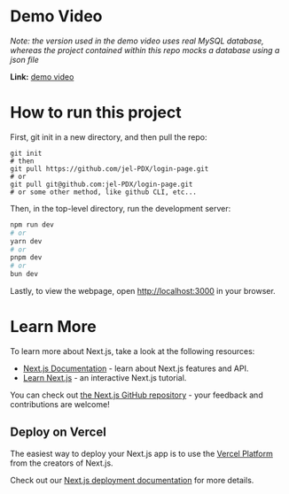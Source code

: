 # Demo Video

*Note: the version used in the demo video uses real MySQL database, whereas the project contained within this repo mocks a database using a json file*

**Link:** [demo video](https://www.youtube.com/watch?v=S_4tods2f7o)

# How to run this project

First, git init in a new directory, and then pull the repo:

```
git init
# then
git pull https://github.com/jel-PDX/login-page.git
# or
git pull git@github.com:jel-PDX/login-page.git
# or some other method, like github CLI, etc...
```

Then, in the top-level directory, run the development server:

```bash
npm run dev
# or
yarn dev
# or
pnpm dev
# or
bun dev
```

Lastly, to view the webpage, open [http://localhost:3000](http://localhost:3000) in your browser.

# Learn More

To learn more about Next.js, take a look at the following resources:

- [Next.js Documentation](https://nextjs.org/docs) - learn about Next.js features and API.
- [Learn Next.js](https://nextjs.org/learn) - an interactive Next.js tutorial.

You can check out [the Next.js GitHub repository](https://github.com/vercel/next.js/) - your feedback and contributions are welcome!

## Deploy on Vercel

The easiest way to deploy your Next.js app is to use the [Vercel Platform](https://vercel.com/new?utm_medium=default-template&filter=next.js&utm_source=create-next-app&utm_campaign=create-next-app-readme) from the creators of Next.js.

Check out our [Next.js deployment documentation](https://nextjs.org/docs/deployment) for more details.
